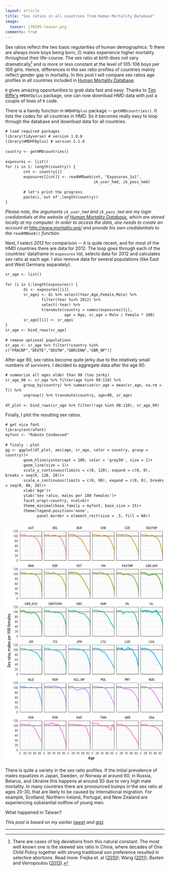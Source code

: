 ```yaml
---
layout: article
title: "Sex ratios in all countries from Human Mortality Database"
image:
  teaser: 170205-teaser.png
comments: true
---
```


Sex ratios reflect the two basic regularities of human demographics: 1) there are always more boys being born; 2) males experience higher mortality throughout their life-course. The sex ratio at birth does not vary dramatically[^1] and is more or less constant at the level of 105-106 boys per 100 girls. Hence, differences in the sex ratio profiles of countries mainly reflect gender gap in mortality. In this post I will compare sex ratios age profiles in all countries included in [Human Mortality Database](http://www.mortality.org).

 `R` gives amazing opportunities to grab data fast and easy. Thanks to [Tim Riffe's](https://sites.google.com/site/timriffepersonal/) `HMDHFDplus` package, one can now download HMD data with just a couple of lines of `R` code. 
 
There is a handy function in `HMDHFDplus` package -- `getHMDcountries()`. It lists the codes for all countries in HMD. So it becomes really easy to loop through the database and download data for all countries.


```
# load required packages
library(tidyverse) # version 1.0.0
library(HMDHFDplus) # version 1.1.8

country <- getHMDcountries()

exposures <- list()
for (i in 1: length(country)) {
        cnt <- country[i]
        exposures[[cnt]] <- readHMDweb(cnt, "Exposures_1x1",
                                       ik_user_hmd, ik_pass_hmd)
        
        # let's print the progress
        paste(i,'out of',length(country)) 
}
```

*Please note, the arguments `ik_user_hmd` and `ik_pass_hmd` are my login credidantials at the website of [Human Mortality Database](http://www.mortality.org), which are stored locally at my computer. In order to access the data, one needs to create an account at http://www.mortality.org/ and provide his own credidantials to the `readHMDweb()` function.*

Next, I select 2012 for comparison -- it is quite recent, and for most of the HMD countries there are data for 2012. The loop goes through each of the countries' dataframe in `exposures` list, selects data for 2012 and calculates sex ratio at each age. I also remove data for several populations (like East and West Germany separately). 

```
sr_age <- list()

for (i in 1:length(exposures)) {
        di <- exposures[[i]]
        sr_agei <- di %>% select(Year,Age,Female,Male) %>% 
                filter(Year %in% 2012) %>%
                select(-Year) %>%
                transmute(country = names(exposures)[i],
                          age = Age, sr_age = Male / Female * 100)
        sr_age[[i]] <- sr_agei
}
sr_age <- bind_rows(sr_age)

# remove optional populations
sr_age <- sr_age %>% filter(!country %in% c("FRACNP","DEUTE","DEUTW","GBRCENW","GBR_NP"))
```

After age 90, sex ratios become quite jerky due to the relatively small numbers of survivors. I decided to aggregate data after the age 90.  

```
# summarize all ages older than 90 (too jerky)
sr_age_90 <- sr_age %>% filter(age %in% 90:110) %>% 
        group_by(country) %>% summarise(sr_age = mean(sr_age, na.rm = T)) %>%
        ungroup() %>% transmute(country, age=90, sr_age)

df_plot <- bind_rows(sr_age %>% filter(!age %in% 90:110), sr_age_90)
```

Finally, I plot the resulting sex ratios.

```
# get nice font
library(extrafont)
myfont <- "Roboto Condensed"

# finaly - plot
gg <- ggplot(df_plot, aes(age, sr_age, color = country, group = country))+
        geom_hline(yintercept = 100, color = 'grey50', size = 1)+
        geom_line(size = 1)+
        scale_y_continuous(limits = c(0, 120), expand = c(0, 0), breaks = seq(0, 120, 20))+
        scale_x_continuous(limits = c(0, 90), expand = c(0, 0), breaks = seq(0, 80, 20))+
        xlab('Age')+
        ylab('Sex ratio, males per 100 females')+
        facet_wrap(~country, ncol=6)+
        theme_minimal(base_family = myfont, base_size = 15)+
        theme(legend.position='none',
              panel.border = element_rect(size = .5, fill = NA))
```

[![gg][f1]][f1]

There is quite a variety in the sex ratio profiles. If the initial prevalence of males equalizes in Japan, Sweden, or Norway at around 60, in Russia, Belarus, and Ukraine this happens at around 30 due to very high male mortality. In many countries there are pronounced bumps in the sex ratio at ages 20-30, that are likely to be caused by international migration. For example, Scotland, Northern Ireland, Portugal, and New Zealand are experiencing substantial outflow of young men.

What happened in Taiwan?

*This post is based on my earlier [tweet](https://twitter.com/ikashnitsky/status/785973218775478273) and [gist](https://gist.github.com/ikashnitsky/a578eaef6b122aa2aa2e3469fd2dcbe7).*

***

[f1]: /images/170205/hmd-sex-ratios.png

[^1]: There are cases of big deviations from this natural constant. The most well known one is the skewed sex ratio in China, where decades of One Child Policy together with strong traditional son preference resulted in selective abortions. Read more: Frejka et. al ([2010](http://dx.doi.org/10.1111/j.1728-4457.2010.00347.x)); Wang ([2011](http://dx.doi.org/10.1111/j.1728-4457.2011.00383.x)); Basten and Verropoulou ([2013](http://dx.doi.org/10.1080/00324728.2013.826372)). 